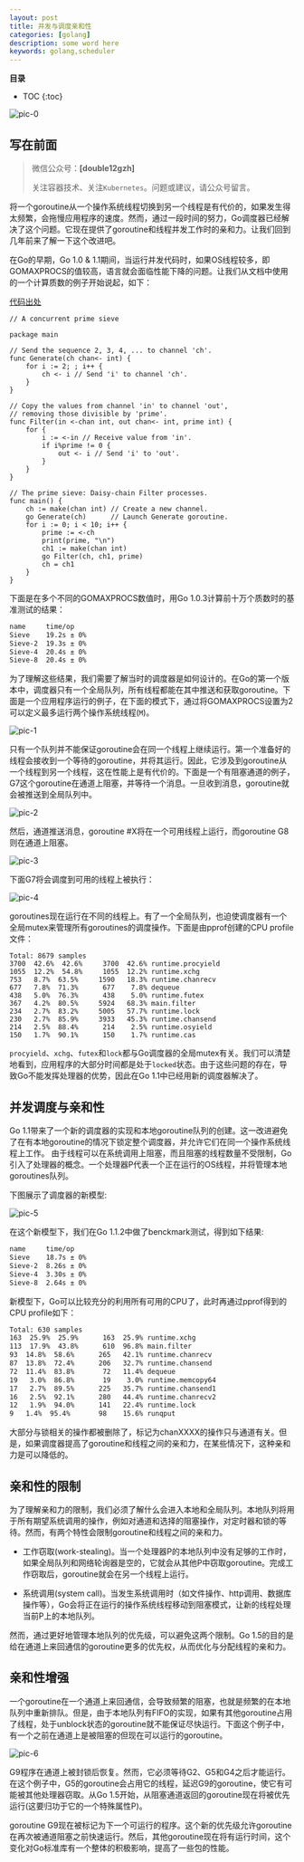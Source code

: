 ```yaml
---
layout: post 
title: 并发与调度亲和性
categories: [golang]
description: some word here
keywords: golang,scheduler
---
```



**目录**

* TOC
{:toc}

![pic-0](https://gitee.com/double12gzh/wiki-pictures/raw/master/2020-09-16-schedule/pic-0.png)

## 写在前面

> 微信公众号：**[double12gzh]**
> 
> 关注容器技术、关注`Kubernetes`。问题或建议，请公众号留言。

将一个goroutine从一个操作系统线程切换到另一个线程是有代价的，如果发生得太频繁，会拖慢应用程序的速度。然而，通过一段时间的努力，Go调度器已经解决了这个问题。它现在提供了goroutine和线程并发工作时的亲和力。让我们回到几年前来了解一下这个改进吧。

在Go的早期，Go 1.0 & 1.1期间，当运行并发代码时，如果OS线程较多，即GOMAXPROCS的值较高，语言就会面临性能下降的问题。让我们从文档中使用的一个计算质数的例子开始说起，如下：

[代码出处](https://play.golang.org/p/9U22NfrXeq)

```golang
// A concurrent prime sieve

package main

// Send the sequence 2, 3, 4, ... to channel 'ch'.
func Generate(ch chan<- int) {
	for i := 2; ; i++ {
		ch <- i // Send 'i' to channel 'ch'.
	}
}

// Copy the values from channel 'in' to channel 'out',
// removing those divisible by 'prime'.
func Filter(in <-chan int, out chan<- int, prime int) {
	for {
		i := <-in // Receive value from 'in'.
		if i%prime != 0 {
			out <- i // Send 'i' to 'out'.
		}
	}
}

// The prime sieve: Daisy-chain Filter processes.
func main() {
	ch := make(chan int) // Create a new channel.
	go Generate(ch)      // Launch Generate goroutine.
	for i := 0; i < 10; i++ {
		prime := <-ch
		print(prime, "\n")
		ch1 := make(chan int)
		go Filter(ch, ch1, prime)
		ch = ch1
	}
}
```

下面是在多个不同的GOMAXPROCS数值时，用Go 1.0.3计算前十万个质数时的基准测试的结果：

```bash
name     time/op
Sieve    19.2s ± 0%
Sieve-2  19.3s ± 0%
Sieve-4  20.4s ± 0%
Sieve-8  20.4s ± 0%
```

为了理解这些结果，我们需要了解当时的调度器是如何设计的。在Go的第一个版本中，调度器只有一个全局队列，所有线程都能在其中推送和获取goroutine。下面是一个应用程序运行的例子，在下面的模式下，通过将GOMAXPROCS设置为2可以定义最多运行两个操作系统线程(`M`)。

![pic-1](https://gitee.com/double12gzh/wiki-pictures/raw/master/2020-09-16-schedule/pic-1.png)

只有一个队列并不能保证goroutine会在同一个线程上继续运行。第一个准备好的线程会接收到一个等待的goroutine，并将其运行。因此，它涉及到goroutine从一个线程到另一个线程，这在性能上是有代价的。下面是一个有阻塞通道的例子，
G7这个goroutine在通道上阻塞，并等待一个消息。一旦收到消息，goroutine就会被推送到全局队列中。

![pic-2](https://gitee.com/double12gzh/wiki-pictures/raw/master/2020-09-16-schedule/pic-2.png)

然后，通道推送消息，goroutine #X将在一个可用线程上运行，而goroutine G8则在通道上阻塞。

![pic-3](https://gitee.com/double12gzh/wiki-pictures/raw/master/2020-09-16-schedule/pic-3.png)

下面G7将会调度到可用的线程上被执行：

![pic-4](https://gitee.com/double12gzh/wiki-pictures/raw/master/2020-09-16-schedule/pic-4.png)

goroutines现在运行在不同的线程上。有了一个全局队列，也迫使调度器有一个全局mutex来管理所有goroutines的调度操作。下面是由pprof创建的CPU profile文件：

```golang
Total: 8679 samples
3700  42.6%  42.6%     3700  42.6% runtime.procyield
1055  12.2%  54.8%     1055  12.2% runtime.xchg
753   8.7%  63.5%     1590   18.3% runtime.chanrecv
677   7.8%  71.3%      677    7.8% dequeue
438   5.0%  76.3%      438    5.0% runtime.futex
367   4.2%  80.5%     5924   68.3% main.filter
234   2.7%  83.2%     5005   57.7% runtime.lock
230   2.7%  85.9%     3933   45.3% runtime.chansend
214   2.5%  88.4%      214    2.5% runtime.osyield
150   1.7%  90.1%      150    1.7% runtime.cas
```

`procyield`、`xchg`、`futex`和`lock`都与Go调度器的全局mutex有关。我们可以清楚地看到，应用程序的大部分时间都是处于`locked`状态。由于这些问题的存在，导致Go不能发挥处理器的优势，因此在Go 1.1中已经用新的调度器解决了。

## 并发调度与亲和性

Go 1.1带来了一个新的调度器的实现和本地goroutine队列的创建。这一改进避免了在有本地goroutine的情况下锁定整个调度器，并允许它们在同一个操作系统线程上工作。
由于线程可以在系统调用上阻塞，而且阻塞的线程数量不受限制，Go引入了处理器的概念。一个处理器P代表一个正在运行的OS线程，并将管理本地goroutines队列。

下图展示了调度器的新模型:

![pic-5](https://gitee.com/double12gzh/wiki-pictures/raw/master/2020-09-16-schedule/pic-5.png)

在这个新模型下，我们在Go 1.1.2中做了benckmark测试，得到如下结果:

```bash
name     time/op
Sieve    18.7s ± 0%
Sieve-2  8.26s ± 0%
Sieve-4  3.30s ± 0%
Sieve-8  2.64s ± 0%
```

新模型下，Go可以比较充分的利用所有可用的CPU了，此时再通过pprof得到的CPU profile如下：

```bash
Total: 630 samples
163  25.9%  25.9%      163  25.9% runtime.xchg
113  17.9%  43.8%      610  96.8% main.filter
93  14.8%  58.6%      265   42.1% runtime.chanrecv
87  13.8%  72.4%      206   32.7% runtime.chansend
72  11.4%  83.8%       72   11.4% dequeue
19   3.0%  86.8%       19    3.0% runtime.memcopy64
17   2.7%  89.5%      225   35.7% runtime.chansend1
16   2.5%  92.1%      280   44.4% runtime.chanrecv2
12   1.9%  94.0%      141   22.4% runtime.lock
9   1.4%  95.4%       98    15.6% runqput
```

大部分与锁相关的操作都被删除了，标记为chanXXXX的操作只与通道有关。但是，如果调度器提高了goroutine和线程之间的亲和力，在某些情况下，这种亲和力是可以降低的。

## 亲和性的限制

为了理解亲和力的限制，我们必须了解什么会进入本地和全局队列。本地队列将用于所有期望系统调用的操作，例如对通道和选择的阻塞操作，对定时器和锁的等待。然而，有两个特性会限制goroutine和线程之间的亲和力。

- 工作窃取(work-stealing)。当一个处理器P的本地队列中没有足够的工作时，如果全局队列和网络轮询器是空的，它就会从其他P中窃取goroutine。完成工作窃取后，goroutine就会在另一个线程上运行。

- 系统调用(system call)。当发生系统调用时（如文件操作、http调用、数据库操作等），Go会将正在运行的操作系统线程移动到阻塞模式，让新的线程处理当前P上的本地队列。

然而，通过更好地管理本地队列的优先级，可以避免这两个限制。Go 1.5的目的是给在通道上来回通信的goroutine更多的优先权，从而优化与分配线程的亲和力。

## 亲和性增强

一个goroutine在一个通道上来回通信，会导致频繁的阻塞，也就是频繁的在本地队列中重新排队。但是，由于本地队列有FIFO的实现，如果有其他goroutine占用了线程，处于unblock状态的goroutine就不能保证尽快运行。下面这个例子中，有一个之前在通道上是被阻塞的但现在可以运行的goroutine。

![pic-6](https://gitee.com/double12gzh/wiki-pictures/raw/master/2020-09-16-schedule/pic-6.png)

G9程序在通道上被封锁后恢复。然而，它必须等待G2、G5和G4之后才能运行。在这个例子中，G5的goroutine会占用它的线程，延迟G9的goroutine，使它有可能被其他处理器窃取。从Go 1.5开始，从阻塞通道返回的goroutine现在将被优先运行(这要归功于它的一个特殊属性P)。

goroutine G9现在被标记为下一个可运行的程序。这个新的优先级允许goroutine在再次被通道阻塞之前快速运行。然后，其他goroutine现在将有运行时间，这个变化对Go标准库有一个整体的积极影响，提高了一些包的性能。

